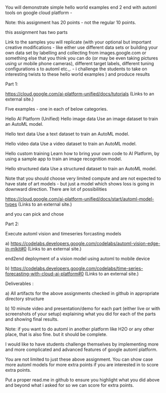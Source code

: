 You will demonstrate simple hello world examples end 2 end with automl tools on google cloud platform -

Note: this assignment has 20 points - not the regular 10 points.

 

this assignment has two parts

 

Link to the samples you will replicate (with your optional but important creative modifications - like either use different data sets or building your own data set by labelling and collecting from images.google.com or something else that you think you can do (or may be even taking pictures using ur mobile phone cameras), different target labels, different tuning configurations s to automl etc.,. - i challenge the students to take on interesting twists to these hello world examples  ) and produce results

 

Part 1:

 

https://cloud.google.com/ai-platform-unified/docs/tutorials (Links to an external site.)

 

Five examples - one in each of below categories. 

Hello AI Platform (Unified) 
Hello image data
Use an image dataset to train an AutoML model.

Hello text data
Use a text dataset to train an AutoML model.

Hello video data
Use a video dataset to train an AutoML model.

Hello custom training
Learn how to bring your own code to AI Platform, by using a sample app to train an image recognition model.

Hello structured data
Use a structured dataset to train an AutoML model.

Note that you should choose very limited compute and are not expected to have state of art models - but just a model which shows loss is going in downward direction.
There are lot of possibilities

https://cloud.google.com/ai-platform-unified/docs/start/automl-model-types (Links to an external site.)

 

and you can pick and chose

Part 2:

Execute automl vision and timeseries forcasting models

a) https://codelabs.developers.google.com/codelabs/automl-vision-edge-in-mlkit#0 (Links to an external site.)

 

end2end deployment of a vision model using automl to mobile device

b) https://codelabs.developers.google.com/codelabs/time-series-forecasting-with-cloud-ai-platform#0 (Links to an external site.)

 

Deliverables :

a) All artifacts for the above assignments checked in github in appropriate directory structure

 

b) 10 minute video and presentation/demo for each part (either live or with screenshots of your setup) explaining what you did for each of the parts and showing final results.

 

Note: if you want to do automl in another platform like H2O or any other place, that is also fine. but it should be complete. 

 

I would like to have students challenge themselves by implementing more and more complicated and advanced features of google automl platform.

 

You are not limited to just these above assignment. You can show case more automl models for more extra points if you are interested in to score extra points.

 

Put a proper read.me in github to ensure you highlight what you did above and beyond what i asked for so we can score for extra points.

 

